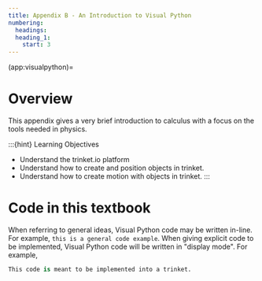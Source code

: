```yaml
---
title: Appendix B - An Introduction to Visual Python
numbering:
  headings:
  heading_1:
    start: 3
---
```

(app:visualpython)=
# Overview

This appendix gives a very brief introduction to calculus with a focus on the tools needed in physics. 
 
:::{hint} Learning Objectives
* Understand the trinket.io platform
* Understand how to create and position objects in trinket.
* Understand how to create motion with objects in trinket.
:::

# Code in this textbook
When referring to general ideas, Visual Python code may be written in-line. For example, ```this is a general code example```. When giving explicit code to be implemented, Visual Python code will be written in "display mode". For example,
```python
This code is meant to be implemented into a trinket.
```